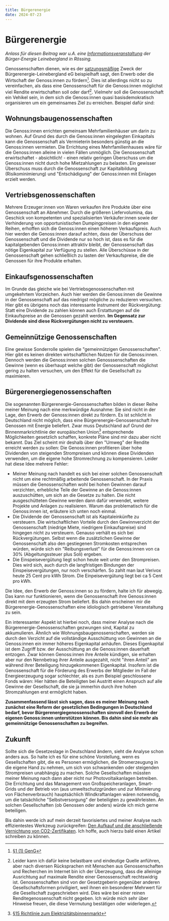 ```yaml
---
title: Bürgerenergie
date: 2024-07-23
---
```


# Bürgerenergie

_Anlass für diesen Beitrag war u.A. eine
[Informationsveranstaltung](/de/blog/2024-07-23-solarpark-infoveranstaltung) der
Bürger-Energie Leinebergland in Rössing._

Genossenschaften dienen, wie es der
[satzungsmäßige](/assets/SatzungBELeinebergland.pdf) Zweck der
Bürgerenergie-Leinebergland eG beispielhaft sagt, den Erwerb oder die Wirtschaft
der Genoss:innen zu fördern[^1]. Dies ist allerdings nicht so zu vereinfachen,
als dass eine Genossenschaft für die Genoss:innen möglichst viel Rendite
erwirtschaften soll oder darf[^2]. Vielmehr soll die Genossenschaft ein Vehikel
sein, in dem sich die Genoss:innen quasi basisdemokratisch organisieren um ein
gemeinsames Ziel zu erreichen. Beispiel dafür sind:

## Wohnungsbaugenossenschaften

Die Genoss:innen errichten gemeinsam Mehrfamilienhäuser um darin zu wohnen. Auf
Grund des durch die Genoss:innen eingelegten Einkapitals kann die Genossenschaft
als Vermieterin besonders günstig an die Genoss:innen vermieten. Die Errichtung
eines Mehrfamilienhauses wäre für die Genoss:innen alleine in vielen Fällen
unmöglich. Die Genossenschaft erwirtschaftet - absichtlich! - einen relativ
geringen Überschuss um die Genoss:innen nicht durch hohe Mietzahlungen zu
belasten. Ein gewisser Überschuss muss durch die Genossenschaft zur
Kapitalbildung (Risikominimierung) und "Entschädigung" der Genoss:innen mit
Einlagen erzielt werden.

## Vertriebsgenossenschaften

Mehrere Erzeuger:innen von Waren verkaufen ihre Produkte über eine
Genossenschaft an Abnehmer. Durch die größeren Liefervolumina, das Geschick von
kompetenten und spezialisierten Verkäufer:innen sowie der Verhinderung von
opportunistischen Dumpingpreisen in den eigenen Reihen, erhoffen sich die
Genoss:innen einen höheren Verkaufspreis. Auch hier werden die Genoss:innen
darauf achten, dass der Überschuss der Genossenschaft und die Dividende nur so
hoch ist, dass es für die kapitalgebenden Genoss:innen attraktiv bleibt, der
Genossenschaft das nötige Eigenkapital zur Verfügung zu stellen. Alle
Überschüsse in der Genossenschaft gehen schließlich zu lasten der
Verkaufspreise, die die Genossen für ihre Produkte erhalten.

## Einkaufsgenossenschaften

Im Grunde das gleiche wie bei Vertriebsgenossenschaften mit umgekehrtem
Vorzeichen. Auch hier werden die Genoss:innen die Gewinne in der Genossenschaft
auf das niedrigst mögliche zu reduzieren versuchen. Hier gibt es übrigens noch
das interessante Instrument der Rückvergütung: Statt eine Dividende zu zahlen
können auch Erstattungen auf die Einkaufspreise an die Genossen gezahlt werden.
**Im Gegensatz zur Dividende sind diese Rückvergütungen nicht zu versteuern.**

## Gemeinnützige Genossenschaften

Eine gewisse Sonderrolle spielen die "gemeinnützigen Genossenschaften". Hier
gibt es keinen direkten wirtschaftlichen Nutzen für die Genoss:innen. Dennoch
werden die Genoss:innen solchen Genosssenschaften die Gewinne (wenn es überhaupt
welche gibt) der Genossenschaft möglichst gering zu halten versuchen, um den
Effekt für die Gesellschaft zu maximieren.

## Bürgerenergiegenossenschaften

Die sogenannten Bürgerenergie-Genossenschaften bilden in dieser Reihe meiner
Meinung nach eine merkwürdige Ausnahme: Sie sind nicht in der Lage, den Erwerb
der Genoss:innen direkt zu fördern. Es ist schlicht in Deutschland nicht
möglich, dass eine Bürgerenergie-Genossenschaft ihre Genossen mit Energie
beliefert. Zwar muss Deutschland auf Grund der Binnenmarkrichtlinie der
europäischen Union[^3] entsprechende Möglichkeiten gesetzlich schaffen, konkrete
Pläne sind mir dazu aber nicht bekannt. Das Ziel scheint mir deshalb über den
"Umweg" der Rendite erreicht werden zu sollen: Die Genoss:innen profitieren über
hohe Dividenden von steigenden Strompreisen und können diese Dividenden
verwenden, um die eigene hohe Stromrechnung zu kompensieren. Leider hat diese
Idee mehrere Fehler:

- Meiner Meinung nach handelt es sich bei einer solchen Genossenschaft nicht um
  eine rechtmäßig arbeitende Genossenschaft. In der Praxis müssen die
  Genossenschaften wohl bei hohen Gewinnen darauf verzichten, erhebliche Teile
  der Gewinne an die Genoss:innen auszuschütten, um sich an die Gesetze zu
  halten. Die nicht ausgeschütteten Gewinne werden dann dafür verwendet, weitere
  Projekte und Anlagen zu realisieren. Warum das problematisch für die
  Genoss:innen ist, erläutere ich unten noch einmal.
- Die Dividende der Genossenschaft ist als Kapitaleinkünfte zu versteuern. Die
  wirtschaftlichen Vorteile durch den Gewinnverzicht der Genossenschaft
  (niedrige Miete, niedrigere Einkaufspreise) sind hingegen nicht zu versteuern.
  Genauso verhält es sich bei Rückvergütungen. Selbst wenn die zusätzlichen
  Gewinne der Genossenschaft also den gestiegenen Stromkosten entsprechen
  würden, würde sich ein "Reibungsverlust" für die Genoss:innen von ca 30%
  (Abgeltungssteuer plus Soli) ergeben.
- Die Einspeisevergütung liegt schon heute weit unter den Strompreisen. Dies
  wird sich, auch durch die langfristigen Bindungen der Einspeisevergütungen,
  nur noch verschärfen. So zahlt man laut Verivox heute 25 Cent pro kWh Strom.
  Die Einpeisevergütung liegt bei ca 5 Cent pro kWh.

Die Idee, den Erwerb der Genoss:innen so zu fördern, halte ich für abwegig. Das
kann nur funktionieren, wenn die Genossenschaft ihre Genoss:innen direkt mit dem
erzeugten Strom beliefert. Bis dahin erscheinen mir die
Bürgerenergie-Genossenschaften eine idiologisch getriebene Veranstaltung zu
sein.

Ein interessanter Aspekt ist hierbei noch, dass meiner Analyse nach die
Bürgerenergie-Genossenschaften gezwungen sind, Kapital zu akkumulieren. Ähnlich
wie Wohnungsbaugenossenschaften, werden sie durch den Verzicht auf die
vollständige Ausschüttung von Gewinnen an die Genoss:innen ein immer höheres
Eigenkapital anhäufen. Dieses Eigenkapital ist dem Zugriff bzw. der Ausschüttung
an die Genoss:innen dauerhaft entzogen. Zwar können Genoss:innen ihre Anteile
kündigen, sie erhalten aber nur den Nennbetrag ihrer Anteile ausgezahlt, nicht
"ihren Anteil" am während ihrer Beteiligung hinzugekommenen Eigenkapital.
Insofern ist die Genossenschaft für die Förderung des Erwerbs der Mitglieder im
Fall der Energieerzeugung sogar schlechter, als es zum Beispiel geschlossene
Fonds wären: Hier hätten die Beteiligten bei Austritt einen Anspruch auf alle
Gewinne der Gesellschaft, die sie ja immerhin durch ihre hohen Stromzahlungen
erst ermöglicht haben.

**Zusammenfassend lässt sich sagen, dass es meiner Meinung nach zunächst eine
Reform der gesetzlichen Bedingungen in Deutschland bedarf, bevor
Bürgerenergiegenossenschaften sinnvoll den Erwerb der eigenen Genoss:innen
unterstützen können. Bis dahin sind sie mehr als gemeinnützige Genossenschaften
zu begreifen.**

## Zukunft

Sollte sich die Gesetzeslage in Deutschland ändern, sieht die Analyse schon
anders aus. So halte ich es für eine schöne Vorstellung, wenn es Gesellschaften
gibt, die es Personen ermöglichen, die Stromerzeugung in die eigene Hand zu
nehmen, um sich von schwankenden oder steigenden Strompreisen unabhängig zu
machen. Solche Gesellschaften müssten meiner Meinung nach dann aber nicht nur
Photovoltaikanlagen betreiben. Die Errichtung und das Management von
Großspeicheranlagen, Smart-Grids und der Betrieb von (aus umweltschutzgründen
und zur Minimierung von Flächenverbrauch) hauptsächlich Windkraftanlagen wären
notwendig, um die tatsächliche "Selbstversorgung" der beteiligten zu
gewährleisten. An solchen Gesellschaften (ob Genossen oder anders) würde ich
mich gerne beteiligen.

Bis dahin werde ich auf mein derzeit favorisiertes und meiner Analyse nach
effizientestes Werkzeug zurückgreifen:
[Den Aufkauf und die anschließende Vernichtung von CO2-Zertifikaten](https://www.compensators.org/).
Ich hoffe, auch hierzu bald einen Artikel schreiben zu können.

[^1]: [§1 (1) GenG](https://www.gesetze-im-internet.de/geng/__1.html)

[^2]:
    Leider kann ich dafür keine belastbare und eindeutige Quelle anführen,
    aber nach diversen Rücksprachen mit Menschen aus Genossenschaften und
    Recherchen im Internet bin ich der Überzeugung, dass die alleinige
    Ausrichtung auf maximale Rendite einer Genossenschaft rechtswidrig ist.
    Genossenschaften sind von der Gesetzgeberin gegenüber anderen
    Gesellschaftsformen priviligiert, weil ihnen ein besonderer Mehrwert für die
    Gesellschaft zugeschrieben wird. Dies wäre bei einer reinen
    Renditegenossenschaft nicht gegeben. Ich würde mich sehr über Hinweise
    freuen, die diese Vermutung bestätigen oder widerlegen.

[^3]: [§15 Richtlinie zum Elektrizitätsbinnenmarkt](/assets/binnenmarkrichtlinie.pdf)
